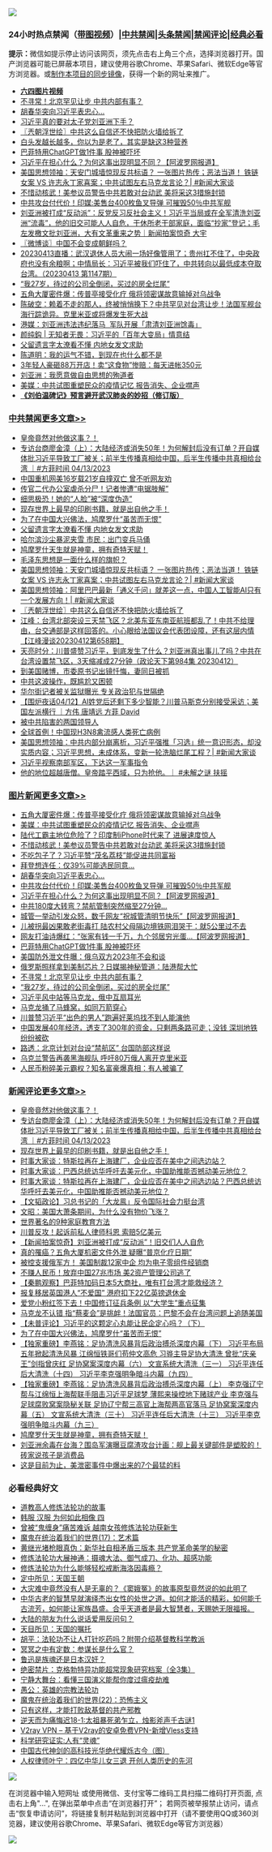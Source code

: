 ![](https://raw.githubusercontent.com/jsvpn/jsproxy/dev/64photo/fqnews-qr.jpg)

<div id="tt">
<h3>24小时热点禁闻（<a href="https://aaa.v2dns.tk/?QAjUl=BgRp5UNKRn&T5Vk=fPVH&Q59Ab=WxGE" target="_blank">带图视频</a>）|<a href="#%E4%B8%AD%E5%85%B1%E7%A6%81%E9%97%BB%E6%9B%B4%E5%A4%9A%E6%96%87%E7%AB%A0">中共禁闻</a>|<a href="#%E5%9B%BE%E7%89%87%E6%96%B0%E9%97%BB%E6%9B%B4%E5%A4%9A%E6%96%87%E7%AB%A0">头条禁闻</a>|<a href="#%E6%96%B0%E9%97%BB%E8%AF%84%E8%AE%BA%E6%9B%B4%E5%A4%9A%E6%96%87%E7%AB%A0">禁闻评论|<a href="#%E5%BF%85%E7%9C%8B%E7%BB%8F%E5%85%B8%E5%A5%BD%E6%96%87">经典必看</a></h3>
<div><b>提示：</b>微信如提示停止访问该网页，须先点击右上角三个点，选择浏览器打开。国产浏览器可能已屏蔽本项目，建议使用谷歌Chrome、苹果Safari、微软Edge等官方浏览器。或<a href="%E5%88%B6%E4%BD%9Cgit%E7%A6%81%E9%97%BB%E9%95%9C%E5%83%8F.md">制作本项目的同步镜像</a>，获得一个新的网址来推广。</div>
<ul>
<li><b><a href="http://d2.v2rss.gq/64.mp4" target="_blank">六四图片视频</a></b></li>
<li><a href="/topimagenews/20230413/1871494.md">不寻常！北京罕见让步 中共内部有事？</a></li>
<li><a href="/topimagenews/20230413/1871702.md">胡春华突向习近平表忠心…</a></li>
<li><a href="/headline/20230413/1871528.md">习近平真的要对太子党刘亚洲下手？</a></li>
<li><a href="/cbnews/20230413/1871617.md">〖兲朝浮世绘〗中共这么自信还不快把防火墙给拆了</a></li>
<li><a href="/health/20230413/1871667.md">白头发越长越多，你以为是老了，其实是缺这3种营养</a></li>
<li><a href="/topimagenews/20230413/1871614.md">巴菲特用ChatGPT做1件事 股神被吓坏</a></li>
<li><a href="/topimagenews/20230413/1871686.md">习近平在担心什么？为何这事出现明显不同？【阿波罗网报道】</a></li>
<li><a href="/cbnews/20230413/1871625.md">美国思想领袖：天安门城墙惊现反共标语？ 一张图片热传；恶法当道！ 铁链女案 VS 许志永丁家喜案；中共试图左右马克龙言论？| #新闻大家谈</a></li>
<li><a href="/topimagenews/20230413/1871726.md">不惜动核武！美参议员警告中共若敢对台动武 美将采这3措施封锁</a></li>
<li><a href="/topimagenews/20230413/1871690.md">中共攻台付代价！印媒:美售台400枚鱼叉导弹 可摧毁50％中共军舰</a></li>
<li><a href="/sohnews/20230413/1871601.md">刘亚洲被打成“反动派”：反党反习反社会主义！习近平当局或在全军清洗刘亚洲“流毒”，他的旧交可能人人自危，干休所老干部家庭，面临“抄家”登记；毛左发檄文批刘亚洲，大有文革重来之势｜新闻拍案惊奇 大宇</a></li>
<li><a href="/ssgc/20230413/1871520.md">〖微博谈〗中国不会变成朝鲜吗？</a></li>
<li><a href="/sohnews/20230413/1871608.md">20230413直播：武汉退休人员大闹一场好像管用了；贵州扛不住了，中央政府也没有余粮啊；中情局长：习近平被我们吓住了，中共转向以最低成本夺取台湾。（20230413 第1147期）</a></li>
<li><a href="/topimagenews/20230413/1871493.md">“我27岁，待过的公司全倒闭，买过的房全烂尾”</a></li>
<li><a href="/topimagenews/20230414/1871844.md">五角大厦密件爆：传普亭接受化疗 俄将领密谋故意输掉对乌战争</a></li>
<li><a href="/sohnews/20230413/1871730.md">陈破空：赖着不走的那人，终被悄悄换下？中共罕见对台湾让步！法国军舰台海行踪诡异。克里米亚或将爆发生死大战</a></li>
<li><a href="/headline/20230413/1871708.md">港媒：刘亚洲违法违纪落马  军队开展「肃清刘亚洲馀毒」</a></li>
<li><a href="/baitai/20230413/1871671.md">颜纯鈎 | 无知者无畏：习近平的「百年大变局」情意结</a></li>
<li><a href="/cbnews/20230413/1871649.md">父留遗言字太潦看不懂 内地女发文求助</a></li>
<li><a href="/cnnews/20230413/1871682.md">陈道明：我的运气不错，到现在也什么都不是</a></li>
<li><a href="/cnnews/20230413/1871637.md">3年轻人豪砸88万开店！卖“这食物”惨赔：每天进帐350元</a></li>
<li><a href="/comments/20230413/1871594.md">刘亚洲：我愿意做自由思想的殉道者</a></li>
<li><a href="/topimagenews/20230413/1871807.md">美媒：中共试图重塑民众的疫情记忆 报告消失、企业噤声</a></li>
<li><b><a href="/comments/20200207/1272816.md" target="_blank">《刘伯温碑记》预言避开武汉肺炎的妙招（修订版）</a></b></li>
</ul>
</div>

<div class="catlist">
<h3><a href="/cbnews/" target="_blank">中共禁闻</a><span><a href="/cbnews/" target="_blank" rel="nofollow">更多文章>></a></span></h3>
<ul>
<li><a href="/comments/20230414/1871931.md" target="_blank">皇帝竟然对他做这事？！</a></li>
<li><a href="/comments/20230414/1871925.md" target="_blank">专访台商廖金漳（上）：大陆经济或消失50年！为何解封后没有订单？开自媒体批习近平导致工厂被关；前半生传播真相给中国，后半生传播中共真相给台湾 ｜#方菲时间 04/13/2023</a></li>
<li><a href="/cbnews/20230414/1871893.md" target="_blank">中国重机网美16岁载21岁自撞双亡 曾不听网友劝</a></li>
<li><a href="/cbnews/20230414/1871882.md" target="_blank">传官二代办公室虐杀分尸！记者惨遭“电锯肢解”</a></li>
<li><a href="/cbnews/20230414/1871881.md" target="_blank">细思极恐！她的“人脸”被“深度伪造”</a></li>
<li><a href="/comments/20230414/1871864.md" target="_blank">现存世界上最早的印刷书籍，就是出自他之手！</a></li>
<li><a href="/comments/20230413/1871716.md" target="_blank">为了在中国大兴佛法，鸠摩罗什“虽苦而无恨”</a></li>
<li><a href="/cbnews/20230413/1871649.md" target="_blank">父留遗言字太潦看不懂 内地女发文求助</a></li>
<li><a href="/cbnews/20230413/1871648.md" target="_blank">哈尔滨沙尘暴泥夹雪 市民：出门变兵马俑</a></li>
<li><a href="/comments/20230413/1871627.md" target="_blank">鸠摩罗什天生就是神童，拥有奇特天赋！</a></li>
<li><a href="/cbnews/20230413/1871626.md" target="_blank">毛泽东思想是一面什么样的旗帜？</a></li>
<li><a href="/cbnews/20230413/1871625.md" target="_blank">美国思想领袖：天安门城墙惊现反共标语？ 一张图片热传；恶法当道！ 铁链女案 VS 许志永丁家喜案；中共试图左右马克龙言论？| #新闻大家谈</a></li>
<li><a href="/cbnews/20230413/1871620.md" target="_blank">美国思想领袖：阿里巴巴最新「通义千问」就差这一点，中国人工智能AI只有一个发展方向！| #新闻大家谈</a></li>
<li><a href="/cbnews/20230413/1871617.md" target="_blank">〖兲朝浮世绘〗中共这么自信还不快把防火墙给拆了</a></li>
<li><a href="/cbnews/20230413/1871600.md" target="_blank">江峰：台湾北部突设三天禁飞区？北美东亚东南亚航班都乱了！中共不给理由，台交通部是这样回答的。小心眼给法国议会代表团设障，还有这层内情【江峰漫谈20230412第658期】</a></li>
<li><a href="/cbnews/20230413/1871544.md" target="_blank">天亮时分：川普盛赞习近平，到底发生了什么？刘亚洲真出事儿了吗？中共在台湾设置禁飞区，3天缩减成27分钟（政论天下第984集 20230412）</a></li>
<li><a href="/cbnews/20230413/1871530.md" target="_blank">到美国赌博，市委原书记出镜忏悔，妻同日被抓</a></li>
<li><a href="/cbnews/20230413/1871514.md" target="_blank">中共这波操作，既尴尬又困顿</a></li>
<li><a href="/cbnews/20230413/1871512.md" target="_blank">华尔街记者被关监狱曝光 专关政治犯与世隔绝</a></li>
<li><a href="/comments/20230413/1871474.md" target="_blank">【围炉夜话04/12】AI姓党后还剩下多少智能？川普马斯克分别接受采访；美国左派横行 ｜方伟 唐靖远 方菲 David</a></li>
<li><a href="/cbnews/20230413/1871443.md" target="_blank">被中共陷害的两国领导人</a></li>
<li><a href="/cbnews/20230413/1871435.md" target="_blank">全球首例！中国现H3N8禽流感人类死亡病例</a></li>
<li><a href="/cbnews/20230413/1871428.md" target="_blank">美国思想领袖：中共内部分崩离析，习近平强推「习选」统一意识形态，却没实质内容；习近平思想，未成体系，变新一轮洗脑烂尾工程？| #新闻大家谈</a></li>
<li><a href="/cbnews/20230413/1871425.md" target="_blank">习近平视察南部军区，下达这一军事指令</a></li>
<li><a href="/comments/20230412/1871311.md" target="_blank">他的地位超越唐僧。皇帝踏平西域，只为抢他。｜ #未解之谜 扶摇</a></li>

</ul>
</div>
<div class="catlist">
<h3><a href="/topimagenews/" target="_blank">图片新闻</a><span><a href="/topimagenews/" target="_blank" rel="nofollow">更多文章>></a></span></h3>
<ul>
<li><a href="/topimagenews/20230414/1871844.md" target="_blank">五角大厦密件爆：传普亭接受化疗 俄将领密谋故意输掉对乌战争</a></li>
<li><a href="/topimagenews/20230413/1871807.md" target="_blank">美媒：中共试图重塑民众的疫情记忆 报告消失、企业噤声</a></li>
<li><a href="/topimagenews/20230413/1871775.md" target="_blank">陆代工霸主地位危险了？印度制iPhone时代来了 进展速度惊人</a></li>
<li><a href="/topimagenews/20230413/1871726.md" target="_blank">不惜动核武！美参议员警告中共若敢对台动武 美将采这3措施封锁</a></li>
<li><a href="/topimagenews/20230413/1871718.md" target="_blank">不吃包子了？习近平赞“茂名荔枝”能促进共同富裕</a></li>
<li><a href="/topimagenews/20230413/1871714.md" target="_blank">拜登想连任：仅39%可能选民同意…</a></li>
<li><a href="/topimagenews/20230413/1871702.md" target="_blank">胡春华突向习近平表忠心…</a></li>
<li><a href="/topimagenews/20230413/1871690.md" target="_blank">中共攻台付代价！印媒:美售台400枚鱼叉导弹 可摧毁50％中共军舰</a></li>
<li><a href="/topimagenews/20230413/1871686.md" target="_blank">习近平在担心什么？为何这事出现明显不同？【阿波罗网报道】</a></li>
<li><a href="/topimagenews/20230413/1871679.md" target="_blank">中共180度大转弯？禁航管制突然缩至27分钟…</a></li>
<li><a href="/topimagenews/20230413/1871678.md" target="_blank">城管一举动引发众怒，数千网友“祝城管清明节快乐”【阿波罗网报道】</a></li>
<li><a href="/topimagenews/20230413/1871664.md" target="_blank">儿被拐最凶果敢老街毒打 陆农村父母隔边境铁网泪哭干：就5公里过不去</a></li>
<li><a href="/topimagenews/20230413/1871662.md" target="_blank">网友打油诗爆红：“张家有钱一千万，九个邻居穷光蛋&#8230;【阿波罗网报道】</a></li>
<li><a href="/topimagenews/20230413/1871614.md" target="_blank">巴菲特用ChatGPT做1件事 股神被吓坏</a></li>
<li><a href="/topimagenews/20230413/1871609.md" target="_blank">美国防外泄文件曝：俄乌双方2023年不会和谈</a></li>
<li><a href="/topimagenews/20230413/1871592.md" target="_blank">俄罗斯照样拿到美制芯片？日媒揭神秘管道：陆港帮大忙</a></li>
<li><a href="/topimagenews/20230413/1871494.md" target="_blank">不寻常！北京罕见让步 中共内部有事？</a></li>
<li><a href="/topimagenews/20230413/1871493.md" target="_blank">“我27岁，待过的公司全倒闭，买过的房全烂尾”</a></li>
<li><a href="/topimagenews/20230413/1871480.md" target="_blank">习近平风中站等马克龙，俄中互扇耳光</a></li>
<li><a href="/topimagenews/20230413/1871417.md" target="_blank">马克龙捅了马蜂窝，如同万箭穿心</a></li>
<li><a href="/topimagenews/20230412/1871336.md" target="_blank">川普赞习近平“出色的男人”跑遍好莱坞找不到人能演他</a></li>
<li><a href="/topimagenews/20230412/1871288.md" target="_blank">中国发展40年经济，透支了300年的资金，只剩两条路可走；没钱 深圳地铁纷纷被砍</a></li>
<li><a href="/topimagenews/20230412/1871287.md" target="_blank">路透：北京计划对台设“禁航区” 台国防部这样说</a></li>
<li><a href="/topimagenews/20230412/1871252.md" target="_blank">乌克兰警告再袭黑海舰队 呼吁80万俄人离开克里米亚</a></li>
<li><a href="/topimagenews/20230412/1871245.md" target="_blank">人民币粉碎美元霸权？知名富豪爆真相：有人被骗了</a></li>

</ul>
</div>
<div class="catlist">
<h3><a href="/comments/" target="_blank">新闻评论</a><span><a href="/comments/" target="_blank" rel="nofollow">更多文章>></a></span></h3>
<ul>
<li><a href="/comments/20230414/1871931.md" target="_blank">皇帝竟然对他做这事？！</a></li>
<li><a href="/comments/20230414/1871925.md" target="_blank">专访台商廖金漳（上）：大陆经济或消失50年！为何解封后没有订单？开自媒体批习近平导致工厂被关；前半生传播真相给中国，后半生传播中共真相给台湾 ｜#方菲时间 04/13/2023</a></li>
<li><a href="/comments/20230414/1871864.md" target="_blank">现存世界上最早的印刷书籍，就是出自他之手！</a></li>
<li><a href="/comments/20230413/1871832.md" target="_blank">时事大家谈：特斯拉再在上海建厂，企业应否在美中之间选边站？</a></li>
<li><a href="/comments/20230413/1871822.md" target="_blank">时事大家谈：巴西总统访华呼吁去美元化，中国助推能否撼动美元地位？</a></li>
<li><a href="/comments/20230413/1871810.md" target="_blank">时事大家谈：特斯拉再在上海建厂，企业应否在美中之间选边站？巴西总统访华呼吁去美元化，中国助推能否撼动美元地位？</a></li>
<li><a href="/comments/20230413/1871789.md" target="_blank">【文韬政论】习总书记的「大龙鳯」反令国际社会力挺台湾</a></li>
<li><a href="/comments/20230413/1871784.md" target="_blank">文昭：美国大萧条期间，为什么没有物价飞涨？</a></li>
<li><a href="/comments/20230413/1871781.md" target="_blank">世界著名的9种家庭教育方法</a></li>
<li><a href="/comments/20230413/1871780.md" target="_blank">川普反攻！起诉前私人律师科恩 索赔5亿美元</a></li>
<li><a href="/comments/20230413/1871779.md" target="_blank">【新闻拍案惊奇】刘亚洲被打成“反动派”！旧交们人人自危</a></li>
<li><a href="/comments/20230413/1871759.md" target="_blank">真的罹癌？五角大厦机密文件外泄 疑曝“普京化疗日期”</a></li>
<li><a href="/comments/20230413/1871758.md" target="_blank">被控支援俄军方！ 美国制裁12家中企 均为电子零组件经销商</a></li>
<li><a href="/comments/20230413/1871757.md" target="_blank">不赚人民币！放弃中国27兆市场 美2资产管理公司逃了</a></li>
<li><a href="/comments/20230413/1871755.md" target="_blank">【秦鹏观察】巴菲特加码日本5大商社，唯有打台湾才能救经济？</a></li>
<li><a href="/comments/20230413/1871734.md" target="_blank">报复移居英国港人“不爱国” 港府扣下22亿英镑退休金</a></li>
<li><a href="/comments/20230413/1871733.md" target="_blank">爱党小粉红签下去！中国修订征兵条例 以“大学生”重点征集</a></li>
<li><a href="/comments/20230413/1871732.md" target="_blank">马克龙不认错 指“蔡麦会”是挑衅！法国官员：巴黎不会在台湾问题上追随美国</a></li>
<li><a href="/comments/20230413/1871719.md" target="_blank">【未普评论】习近平的这颗定心丸能让民企定心吗？（下）</a></li>
<li><a href="/comments/20230413/1871716.md" target="_blank">为了在中国大兴佛法，鸠摩罗什“虽苦而无恨”</a></li>
<li><a href="/comments/20230413/1871638.md" target="_blank">【独家重磅】李燕铭：足协清洗风暴背后政治搏杀深度内幕（下） 习近平布局五年掀起清洗风暴 江绵恒铁哥们苟仲文高危 习骅主导足协大清洗 曾批“庆亲王”剑指曾庆红 足协窝案深度内幕（六） 文宣系统大清洗（三一） 习近平连任后大清洗（十四） 习近平李克强明争暗斗内幕（九四）</a></li>
<li><a href="/comments/20230413/1871636.md" target="_blank">【独家重磅】李燕铭：足协清洗风暴背后政治搏杀深度内幕（上） 李克强辽宁帮与江绵恒上海帮联手阻击习近平足球梦 薄熙来操控地下赌球产业 李克强与足球腐败窝案隐秘关联 足协辽宁帮三高官上海帮两高官落马 足协窝案深度内幕（五） 文宣系统大清洗（三十） 习近平连任后大清洗（十三） 习近平李克强明争暗斗内幕（九三）</a></li>
<li><a href="/comments/20230413/1871627.md" target="_blank">鸠摩罗什天生就是神童，拥有奇特天赋！</a></li>
<li><a href="/comments/20230413/1871619.md" target="_blank">刘亚洲余毒在台海？围岛军演曝豆腐渣攻台计画：舰上最关键部件是塑胶的！砖家说孩子是消费品</a></li>
<li><a href="/comments/20230413/1871595.md" target="_blank">这是目前为止，美泄密事件中爆出来的7个最猛的料</a></li>

</ul>
</div>

<div class="catlist">
<h3>必看经典好文</h3>
<ul>
<li><a href="/comments/20200805/1375080.md" target="_blank">道教高人修炼法轮功的故事</a></li>
<li><a href="/bannedvideo/20220403/1714030.md" target="_blank">韩服 汉服 为何如此相像 四</a></li>
<li><a href="/comments/20211125/1657403.md" target="_blank">曾被“鬼缠身”痛苦难诉 越南女孩修炼法轮功获新生</a></li>
<li><a href="/topimagenews/20180620/960677.md" target="_blank">魔鬼在统治着我们的世界(17)：艺术篇</a></li>
<li><a href="/lifebaike/20180921/1001174.md" target="_blank">黄继光堵枪眼真伪：新华社自相矛盾三版本 共产党革命美学的秘密</a></li>
<li><a href="/comments/20191203/1234383.md" target="_blank">修炼法轮功大展神通：摄魂大法、御气成刀、化功、超感功能</a></li>
<li><a href="/cbnews/20220601/1740227.md" target="_blank">修炼法轮功为什么能够轻松戒断海洛因毒瘾？</a></li>
<li><a href="/tculture/xiulian/20151111/470021.md" target="_blank">定中所见：天国王朝</a></li>
<li><a href="/lifebaike/20210511/1544066.md" target="_blank">大灾难中竟然没有人是无辜的？《窦娥冤》的故事原型竟然说的如此明了</a></li>
<li><a href="/comments/20210420/1529876.md" target="_blank">中华古老的智慧早就演绎杰出女性的处世之道。如何才能活的精彩，如何能千古流芳，如何能让家族昌盛。合乎天道者是最大智慧者，天赐她无限福报。</a></li>
<li><a href="/lifebaike/20200505/1323183.md" target="_blank">大陆的朋友为什么说话爱用反问句？</a></li>
<li><a href="/tculture/20180919/1000196.md" target="_blank">天目所见：天国的嘱托</a></li>
<li><a href="/cbnews/20190215/1081272.md" target="_blank">胡平：法轮功不让人打针吃药吗？附带介绍基督教科学教派</a></li>
<li><a href="/tculture/20200812/1378929.md" target="_blank">冥冥之中有定数：参谋长是什么官？</a></li>
<li><a href="/comments/20220814/1771410.md" target="_blank">鲁迅是族魂还是日本汉奸？</a></li>
<li><a href="/comments/20200705/783265.md" target="_blank">绝密禁片：克格勃特异功能超常现象研究档案（全3集）</a></li>
<li><a href="/comments/20200527/1273654.md" target="_blank">宁静大舞台：看懂三国演义能帮你度过瘟疫劫难</a></li>
<li><a href="/comments/20200313/1292991.md" target="_blank">愚公：英雄的宗教法轮功</a></li>
<li><a href="/comments/20180804/981524.md" target="_blank">魔鬼在统治着我们的世界(22)：恐怖主义</a></li>
<li><a href="/comments/20220127/1684835.md" target="_blank">只有这样，才能打败敌基督的共产邪教</a></li>
<li><a href="/tculture/20190304/1091068.md" target="_blank">逆天而为痛悔迟18-1:太祖暴死弟乍立，烛影斧声千古谜1</a></li>
<li><a href="/comments/20210402/1257608.md" target="_blank">V2ray VPN &#8211; 基于V2ray的安卓免费VPN-新增Vless支持</a></li>
<li><a href="/cnnews/20220202/1686894.md" target="_blank">科学研究证实:人有“灵魂”</a></li>
<li><a href="/comments/20220403/1714124.md" target="_blank">中国古代神剑的高科技光华绝代耀烁古今（图）</a></li>
<li><a href="/bannedvideo/20220806/1768296.md" target="_blank">人权律师叶宁：四亿中华儿女三退 开创人类历史的先河</a></li>

</ul>
</div>

![](https://raw.githubusercontent.com/jsvpn/jsproxy/dev/64photo/fqnews-qr.jpg)

在浏览器中输入短网址 或使用微信、支付宝等二维码工具扫描二维码打开页面, 点击右上角"...", 在弹出菜单中点击“在浏览器打开”； 若网页被举报禁止访问，请点击“恢复申请访问”，将链接复制并粘贴到浏览器中打开（请不要使用QQ或360浏览器，建议使用谷歌Chrome、苹果Safari、微软Edge等官方浏览器）

![](https://raw.githubusercontent.com/jsvpn/jsproxy/dev/64photo/wx.jpg)